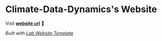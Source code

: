 
# Climate-Data-Dynamics's Website

Visit **[website url](#)** 🚀

_Built with [Lab Website Template](https://greene-lab.gitbook.io/lab-website-template-docs)_

